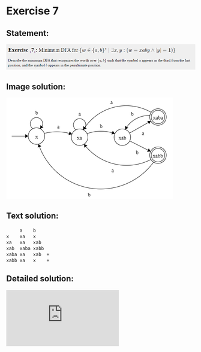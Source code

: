 # Exercise 7

## Statement:
![Statement](https://github.com/AdriCri22/Teoria-Computacion-TC-FIB/blob/main/DFA/07/Statement_7.png)

## Image solution:
![Solution](https://github.com/AdriCri22/Teoria-Computacion-TC-FIB/blob/main/DFA/07/Image_sol_7.png)

## Text solution:
         a    b   
    x    xa   x   
    xa   xa   xab 
    xab  xaba xabb
    xaba xa   xab  +
    xabb xa   x    +

## Detailed solution:
![Detailed solution](https://github.com/AdriCri22/Teoria-Computacion-TC-FIB/blob/main/DFA/07/DFA%2001.pdf)
